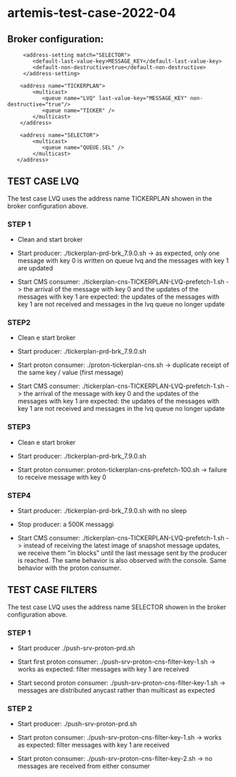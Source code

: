 # artemis-test-case-2022-04

## Broker configuration:


         <address-setting match="SELECTOR">
            <default-last-value-key>MESSAGE_KEY</default-last-value-key>
            <default-non-destructive>true</default-non-destructive>
         </address-setting>

        <address name="TICKERPLAN">
            <multicast>
               <queue name="LVQ" last-value-key="MESSAGE_KEY" non-destructive="true"/>
               <queue name="TICKER" />
            </multicast>
        </address>

        <address name="SELECTOR">
            <multicast>
               <queue name="QUEUE.SEL" />
            </multicast>
       </address>


## TEST CASE LVQ 

The test case LVQ uses the address name TICKERPLAN showen in the broker configuration above. 

### STEP 1
- Clean and start broker

- Start producer: ./tickerplan-prd-brk_7.9.0.sh -> as expected, only one message with key 0 is written on queue lvq and the messages with key 1 are updated

- Start CMS consumer: ./tickerplan-cns-TICKERPLAN-LVQ-prefetch-1.sh  -> the arrival of the message with key 0 and the updates of the messages with key 1 are expected: the updates of the messages with key 1 are not received and messages in the lvq queue no longer update

### STEP2
- Clean e start broker 

- Start producer: ./tickerplan-prd-brk_7.9.0.sh

- Start proton consumer: ./proton-tickerplan-cns.sh -> duplicate receipt of the same key / value (first message)

- Start CMS consumer: ./tickerplan-cns-TICKERPLAN-LVQ-prefetch-1.sh -> the arrival of the message with key 0 and the updates of the messages with key 1 are expected: the updates of the messages with key 1 are not received and messages in the lvq queue no longer update

### STEP3
- Clean e start broker 

- Start producer:  ./tickerplan-prd-brk_7.9.0.sh

- Start proton consumer: proton-tickerplan-cns-prefetch-100.sh -> failure to receive message with key 0 

### STEP4
- Start producer: ./tickerplan-prd-brk_7.9.0.sh with no sleep

- Stop producer: a 500K messaggi

- Start CMS consumer:   ./tickerplan-cns-TICKERPLAN-LVQ-prefetch-1.sh  -> 
instead of receiving the latest image of snapshot message updates, we receive them "in blocks" until the last message sent by the producer is reached.
The same behavior is also observed with the console. Same behavior with the proton consumer.



## TEST CASE FILTERS

The test case LVQ uses the address name SELECTOR showen in the broker configuration above.

### STEP 1
- Start producer  ./push-srv-proton-prd.sh

- Start first proton consumer:  ./push-srv-proton-cns-filter-key-1.sh -> works as expected: filter messages with key 1 are received

- Start second proton consumer: ./push-srv-proton-cns-filter-key-1.sh -> messages are distributed anycast rather than multicast as expected

### STEP 2
- Start producer:  ./push-srv-proton-prd.sh

- Start proton consumer:  ./push-srv-proton-cns-filter-key-1.sh -> works as expected: filter messages with key 1 are received

- Start proton consumer:  ./push-srv-proton-cns-filter-key-2.sh -> no messages are received from either consumer

